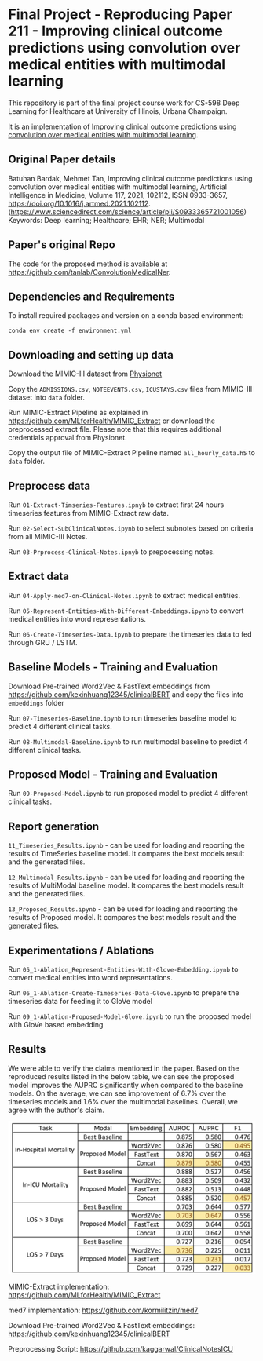 # Final Project - Reproducing Paper 211 - Improving clinical outcome predictions using convolution over medical entities with multimodal learning

This repository is part of the final project course work for CS-598 Deep Learning for Healthcare at University of Illinois, Urbana Champaign. 

It is an implementation of [Improving clinical outcome predictions using convolution over medical entities with multimodal learning](https://doi.org/10.1016/j.artmed.2021.102112). 

## Original Paper details

Batuhan Bardak, Mehmet Tan,
Improving clinical outcome predictions using convolution over medical entities with multimodal learning,
Artificial Intelligence in Medicine,
Volume 117,
2021,
102112,
ISSN 0933-3657,
https://doi.org/10.1016/j.artmed.2021.102112.
(https://www.sciencedirect.com/science/article/pii/S0933365721001056)
Keywords: Deep learning; Healthcare; EHR; NER; Multimodal

## Paper's original Repo

The code for the proposed method is available at https://github.com/tanlab/ConvolutionMedicalNer.

## Dependencies and Requirements

To install required packages and version on a conda based environment:

```setup
conda env create -f environment.yml
```

## Downloading and setting up data

Download the MIMIC-III dataset from [Physionet](https://mimic.physionet.org/)

Copy the `ADMISSIONS.csv`, `NOTEEVENTS.csv`, `ICUSTAYS.csv` files from MIMIC-III dataset into `data` folder.

Run MIMIC-Extract Pipeline as explained in https://github.com/MLforHealth/MIMIC_Extract or download the preprocessed extract file. Please note that this requires additional credentials approval from Physionet. 

Copy the output file of MIMIC-Extract Pipeline named `all_hourly_data.h5` to `data` folder.

## Preprocess data

Run `01-Extract-Timseries-Features.ipnyb` to extract first 24 hours timeseries features from MIMIC-Extract raw data.

Run `02-Select-SubClinicalNotes.ipynb` to select subnotes based on criteria from all MIMIC-III Notes.

Run `03-Prprocess-Clinical-Notes.ipnyb` to prepocessing notes.

## Extract data

Run `04-Apply-med7-on-Clinical-Notes.ipynb` to extract medical entities. 

Run `05-Represent-Entities-With-Different-Embeddings.ipynb` to convert medical entities into word representations.

Run `06-Create-Timeseries-Data.ipynb` to prepare the timeseries data to fed through GRU / LSTM.

## Baseline Models - Training and Evaluation

Download Pre-trained Word2Vec & FastText embeddings from https://github.com/kexinhuang12345/clinicalBERT and copy the files into `embeddings` folder 

Run `07-Timeseries-Baseline.ipynb` to run timeseries baseline model to predict 4 different clinical tasks.

Run `08-Multimodal-Baseline.ipynb` to run multimodal baseline to predict 4 different clinical tasks.

## Proposed Model - Training and Evaluation

Run `09-Proposed-Model.ipynb` to run proposed model to predict 4 different clinical tasks.

## Report generation

`11_Timeseries_Results.ipynb` - can be used for loading and reporting the results of TimeSeries baseline model. It compares the best models result and the generated files.

`12_Multimodal_Results.ipynb` - can be used for loading and reporting the results of MultiModal baseline model. It compares the best models result and the generated files.

`13_Proposed_Results.ipynb` - can be used for loading and reporting the results of Proposed model. It compares the best models result and the generated files.

## Experimentations / Ablations

Run `05_1-Ablation_Represent-Entities-With-Glove-Embedding.ipynb` to convert medical entities into word representations.

Run `06_1-Ablation-Create-Timeseries-Data-Glove.ipynb` to prepare the timeseries data for feeding it to GloVe model

Run `09_1-Ablation-Proposed-Model-Glove.ipynb` to run the proposed model with GloVe based embedding

## Results

We were able to verify the claims mentioned in the paper. Based on the reproduced results listed in the below table, we can see the proposed model improves the AUPRC significantly when compared to the baseline models. On the average, we can see improvement of 6.7% over the timeseries models and 1.6% over the multimodal baselines. Overall, we agree with the author's claim.


![Test Data info](./report/Table_2_Proposed_Small.jpg)

MIMIC-Extract implementation: https://github.com/MLforHealth/MIMIC_Extract

med7 implementation: https://github.com/kormilitzin/med7

Download Pre-trained Word2Vec & FastText embeddings: https://github.com/kexinhuang12345/clinicalBERT

Preprocessing Script: https://github.com/kaggarwal/ClinicalNotesICU


